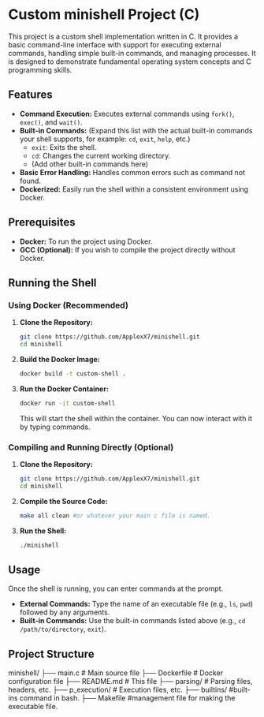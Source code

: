 # Custom minishell Project (C)

This project is a custom shell implementation written in C. It provides a basic command-line interface with support for executing external commands, handling simple built-in commands, and managing processes. It is designed to demonstrate fundamental operating system concepts and C programming skills.

## Features

* **Command Execution:** Executes external commands using `fork()`, `exec()`, and `wait()`.
* **Built-in Commands:** (Expand this list with the actual built-in commands your shell supports, for example: `cd`, `exit`, `help`, etc.)
    * `exit`: Exits the shell.
    * `cd`: Changes the current working directory.
    * (Add other built-in commands here)
* **Basic Error Handling:** Handles common errors such as command not found.
* **Dockerized:** Easily run the shell within a consistent environment using Docker.

## Prerequisites

* **Docker:** To run the project using Docker.
* **GCC (Optional):** If you wish to compile the project directly without Docker.

## Running the Shell

### Using Docker (Recommended)

1.  **Clone the Repository:**
    ```bash
    git clone https://github.com/ApplexX7/minishell.git
    cd minishell
    ```
2.  **Build the Docker Image:**
    ```bash
    docker build -t custom-shell .
    ```
3.  **Run the Docker Container:**
    ```bash
    docker run -it custom-shell
    ```
    This will start the shell within the container. You can now interact with it by typing commands.

### Compiling and Running Directly (Optional)

1.  **Clone the Repository:**
    ```bash
    git clone https://github.com/ApplexX7/minishell.git
    cd minishell
    ```
2.  **Compile the Source Code:**
    ```bash
    make all clean #or whatever your main c file is named.
    ```
3.  **Run the Shell:**
    ```bash
    ./minishell
    ```

## Usage

Once the shell is running, you can enter commands at the prompt.

* **External Commands:** Type the name of an executable file (e.g., `ls`, `pwd`) followed by any arguments.
* **Built-in Commands:** Use the built-in commands listed above (e.g., `cd /path/to/directory`, `exit`).

## Project Structure
minishell/
├── main.c       # Main source file
├── Dockerfile   # Docker configuration file
├── README.md    # This file
├── parsing/     # Parsing files, headers, etc.
├── p_execution/ # Execution files, etc.
├── builtins/    #built-ins command in bash.
├── Makefile     #management file for making the executable file.
